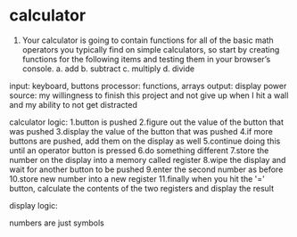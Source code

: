 # calculator
1. Your calculator is going to contain functions for all of the basic math operators you typically find on simple calculators, so start by creating functions for the following items and testing them in your browser’s console.
    a. add
    b. subtract
    c. multiply
    d. divide

input: keyboard, buttons
processor: functions, arrays
output: display
power source: my willingness to finish this project and not give up when I hit a wall and my ability to not get distracted

calculator logic:
1.button is pushed
2.figure out the value of the button that was pushed
3.display the value of the button that was pushed
4.if more buttons are pushed, add them on the display as well
5.continue doing this until an operator button is pressed
6.do something different
7.store the number on the display into a memory called register
8.wipe the display and wait for another button to be pushed
9.enter the second number as before
10.store new number into a new register
11.finally when you hit the '=' button, calculate the contents of the two registers and display the result

display logic:

numbers are just symbols